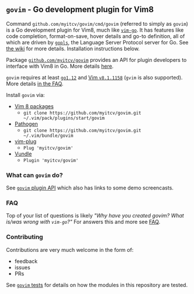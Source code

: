 ## `govim` - Go development plugin for Vim8

Command `github.com/myitcv/govim/cmd/govim` (referred to simply as `govim`) is a Go development plugin for Vim8, much
like [`vim-go`](https://github.com/fatih/vim-go). It has features like code completion, format-on-save, hover details
and go-to definition, all of which are driven by [`gopls`](https://godoc.org/golang.org/x/tools/cmd/gopls), the Language
Server Protocol server for Go. See [the wiki](https://github.com/myitcv/govim/wiki/govim-plugin-API) for more details.
Installation instructions below.

Package [`github.com/myitcv/govim`](https://godoc.org/github.com/myitcv/govim) provides an API for plugin developers to
interface with Vim8 in Go. More details [here](PLUGIN_AUTHORS.md).

`govim` requires at least [`go1.12`](https://golang.org/dl/) and [Vim `v8.1.1158`](https://www.vim.org/download.php)
(`gvim` is also supported). More details [in the
FAQ](https://github.com/myitcv/govim/wiki/FAQ#what-versions-of-vim-and-go-are-supported).

Install `govim` via:

* [Vim 8 packages](http://vimhelp.appspot.com/repeat.txt.html#packages)
  * `git clone https://github.com/myitcv/govim.git ~/.vim/pack/plugins/start/govim`
* [Pathogen](https://github.com/tpope/vim-pathogen)
  * `git clone https://github.com/myitcv/govim.git ~/.vim/bundle/govim`
* [vim-plug](https://github.com/junegunn/vim-plug)
  * `Plug 'myitcv/govim'`
* [Vundle](https://github.com/VundleVim/Vundle.vim)
  * `Plugin 'myitcv/govim'`

### What can `govim` do?

See [`govim` plugin API](https://github.com/myitcv/govim/wiki/govim-plugin-API) which also has links to some demo
screencasts.

### FAQ

Top of your list of questions is likely _"Why have you created govim? What is/was wrong with `vim-go`?"_ For answers
this and more see [FAQ](https://github.com/myitcv/govim/wiki/FAQ).

### Contributing

Contributions are very much welcome in the form of:

* feedback
* issues
* PRs

See [`govim` tests](https://github.com/myitcv/govim/wiki/govim-tests) for details on how the modules in this repository
are tested.
